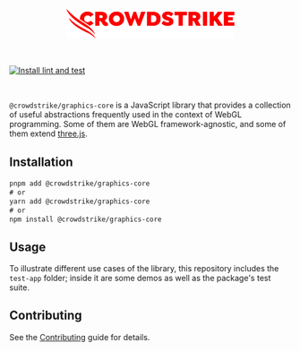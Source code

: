 <p align="center">
  <a href="https://www.crowdstrike.com">
    <img src=".github/cs-logo.png?raw=true" alt="CrowdStrike logo" width="300" />
  </a>
</p>

<br>

[![Install lint and test](https://github.com/CrowdStrike/graphics/actions/workflows/ci.yml/badge.svg)](https://github.com/CrowdStrike/graphics/actions/workflows/ci.yml)

<br>

`@crowdstrike/graphics-core` is a JavaScript library that provides a collection of useful abstractions frequently used in the context of WebGL programming. Some of them are WebGL framework-agnostic, and some of them extend [three.js](https://threejs.org/).

## Installation

```
pnpm add @crowdstrike/graphics-core
# or
yarn add @crowdstrike/graphics-core
# or
npm install @crowdstrike/graphics-core
```

## Usage

To illustrate different use cases of the library, this repository includes the `test-app` folder; inside it are some demos as well as the package's test suite.

## Contributing

See the [Contributing](CONTRIBUTING.md) guide for details.

